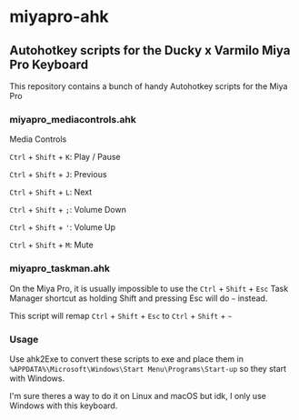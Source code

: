 # miyapro-ahk

## Autohotkey scripts for the Ducky x Varmilo Miya Pro Keyboard

This repository contains a bunch of handy Autohotkey scripts for the Miya Pro

### miyapro_mediacontrols.ahk

Media Controls

`Ctrl` + `Shift` + `K`: Play / Pause

`Ctrl` + `Shift` + `J`: Previous

`Ctrl` + `Shift` + `L`: Next

`Ctrl` + `Shift` + `;`: Volume Down

`Ctrl` + `Shift` + `'`: Volume Up

`Ctrl` + `Shift` + `M`: Mute

### miyapro_taskman.ahk

On the Miya Pro, it is usually impossible to use the `Ctrl` + `Shift` + `Esc` Task Manager shortcut as holding Shift and pressing Esc will do `~` instead.

This script will remap `Ctrl` + `Shift` + `Esc` to `Ctrl` + `Shift` + `~`

### Usage

Use ahk2Exe to convert these scripts to exe and place them in `%APPDATA%\Microsoft\Windows\Start Menu\Programs\Start-up` so they start with Windows.

I'm sure theres a way to do it on Linux and macOS but idk, I only use Windows with this keyboard.
